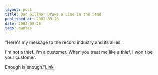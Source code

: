 ```yaml
---
layout: post
title: Dan Gillmor Draws a Line in the Sand
published_at: 2002-03-26
date: 2002-03-26
tags: quotes
---
```


"Here's my message to the record industry and its allies:  

I'm not a thief. I'm a customer. When you treat me like a thief, I won't be your customer.  

Enough is enough."[Link](http://www.siliconvalley.com/mld/siliconvalley/2922052.htm)  
